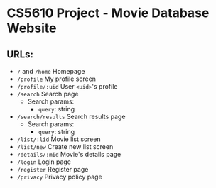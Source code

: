 # CS5610 Project - Movie Database Website
## URLs:
* ```/``` and ```/home``` Homepage
* ```/profile``` My profile screen
* ```/profile/:uid``` User ```<uid>```'s profile
* ```/search``` Search page
  * Search params:
    * ```query```: string
* ```/search/results``` Search results page
  * Search params:
    * ```query```: string
* ```/list/:lid``` Movie list screen
* ```/list/new``` Create new list screen
* ```/details/:mid``` Movie's details page
* ```/login``` Login page
* ```/register``` Register page
* ```/privacy``` Privacy policy page